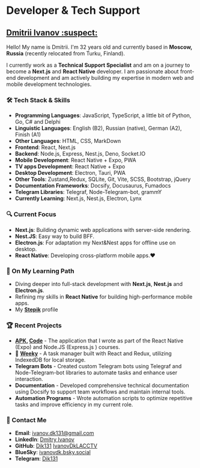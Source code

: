 # Developer & Tech Support

## [Dmitrii Ivanov :suspect:](https://ivanovdk-bc.netlify.app/)

Hello! My name is Dmitrii. I'm 32 years old and currently based in **Moscow, Russia** (recently relocated from Turku, Finland).

I currently work as a **Technical Support Specialist** and am on a journey to become a **Next.js** and **React Native** developer. I am passionate about front-end development and am actively building my expertise in modern web and mobile development technologies.

### 🛠️ Tech Stack & Skills

- **Programming Languages**: JavaScript, TypeScript, a little bit of Python, Go, C# and Delphi
- **Linguistic Languages**: English (B2), Russian (native), German (A2), Finish (A1)
- **Other Languages**: HTML, CSS, MarkDown
- **Frontend**: React, Next.js
- **Backend**: Node.js, Express, Nest.js, Deno, Socket.IO
- **Mobile Development**: React Native + Expo, PWA
- **TV apps Development**: React Native + Expo
- **Desktop Development**: Electron, Tauri, PWA 
- **Other Tools**: Zustand,Redux, SQLite, Git, Vite, SCSS, Bootstrap, jQuery
- **Documentation Frameworks**: Docsify, Docusaurus, Fumadocs
- **Telegram Libraries**: Telegraf, Node-Telegram-bot, grammY
- **Currently Learning**: Next.js, Nest.js, Electron, Lynx

### 🔍 Current Focus

- **Next.js**: Building dynamic web applications with server-side rendering.
- **Nest.JS**: Easy way to build BFF.
- **Electron.js**: For adaptation my Next&Nest apps for offline use on desktop.
- **React Native**: Developing cross-platform mobile apps.♥️

### 🌱 On My Learning Path

- Diving deeper into full-stack development with **Next.js**, **Nest.js** and **Electron.js**.
- Refining my skills in **React Native** for building high-performance mobile apps.
- My **[Stepik](https://stepik.org/users/37791605/profile)** profile

### 🏆 Recent Projects

- **[APK](https://drive.google.com/file/d/1qINTBb7q1WqKikYpudwz7-wWV5pYDfyw/view?usp=drivesdk), [Code](https://github.com/Dik131/course-app)** - The application that I wrote as part of the React Native (Expo) and Node.JS (Express.js ) courses.
- 📝 **[Weeky](https://weeky.netlify.app/)** - A task manager built with React and Redux, utilizing IndexedDB for local storage.
- **Telegram Bots** - Created custom Telegram bots using Telegraf and Node-Telegram-bot libraries to automate tasks and enhance user interaction.
- **Documentation** - Developed comprehensive technical documentation using Docsify to support team workflows and maintain internal tools.
- **Automation Programs** - Wrote automation scripts to optimize repetitive tasks and improve efficiency in my current role.

### 💬 Contact Me

- **Email**: [ivanov.dk131@gmail.com](mailto:ivanov.dk131@gmail.com)
- **LinkedIn**: [Dmitry Ivanov](https://www.linkedin.com/in/dmitry-ivanov-47bb4921a/)
- **GitHub**: [Dik131](https://github.com/Dik131) [IvanovDkLACCTV](https://github.com/IvanovDkLACCTV)
- **BlueSky**: [ivanovdk.bsky.social](https://bsky.app/profile/ivanovdk.bsky.social)
- **Telegram**: [Dik131](https://t.me/Dik131)

